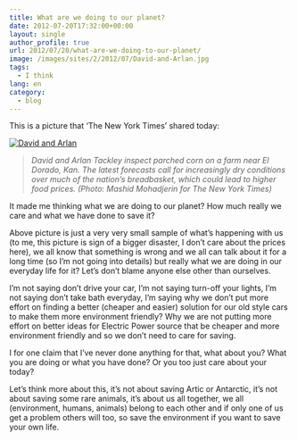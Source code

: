 ```yaml
---
title: What are we doing to our planet?
date: 2012-07-20T17:32:00+00:00
layout: single
author_profile: true
url: 2012/07/20/what-are-we-doing-to-our-planet/
image: /images/sites/2/2012/07/David-and-Arlan.jpg
tags:
  - I think
lang: en
category: 
  - blog
---
```

This is a picture that ‘The New York Times’ shared today:

[![David and Arlan](/images/2012/07/David-and-Arlan.jpg)](/images/2012/07/David-and-Arlan.jpg)

> _David and Arlan Tackley inspect parched corn on a farm near El Dorado, Kan. The latest forecasts call for increasingly dry conditions over much of the nation’s breadbasket, which could lead to higher food prices. (Photo: Mashid Mohadjerin for The New York Times)_

It made me thinking what we are doing to our planet? How much really we care and what we have done to save it?

Above picture is just a very very small sample of what’s happening with us (to me, this picture is sign of a bigger disaster, I don’t care about the prices here), we all know that something is wrong and we all can talk about it for a long time (so I’m not going into details) but really what we are doing in our everyday life for it? Let’s don’t blame anyone else other than ourselves.

I’m not saying don’t drive your car, I’m not saying turn-off your lights, I’m not saying don’t take bath everyday, I’m saying why we don’t put more effort on finding a better (cheaper and easier) solution for our old style cars to make them more environment friendly? Why we are not putting more effort on better ideas for Electric Power source that be cheaper and more environment friendly and so we don’t need to care for saving.

I for one claim that I’ve never done anything for that, what about you? What you are doing or what you have done? Or you too just care about your today?

Let’s think more about this, it’s not about saving Artic or Antarctic, it’s not about saving some rare animals, it’s about us all together, we all (environment, humans, animals) belong to each other and if only one of us get a problem others will too, so save the environment if you want to save your own life.